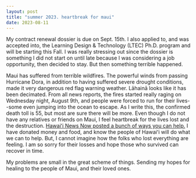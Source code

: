 ```yaml
---
layout: post
title: "summer 2023. heartbreak for maui"
date: 2023-08-11
---
```

My contract renewal dossier is due on Sept. 15th. I also applied to, and was accepted into, the Learning Design & Technology (LTEC) Ph.D. program and will be starting this Fall. I was really stressing out since the dossier is something I did not start on until late because I was considering a job opportunity, then decided to stay. But then something terrible happened.

Maui has suffered from terrible wildfires. The powerful winds from passing Hurricane Dora, in addition to having suffered severe drought conditions, made it very dangerous red flag warning weather. Lāhainā looks like it has been decimated. From all news reports, the fires started really raging on Wednesday night, August 9th, and people were forced to run for their lives--some even jumping into the ocean to escape. As I write this, the confirmed death toll is 55, but most are sure there will be more. Even though I do not have any relatives or friends on Maui, I feel heartbreak for the lives lost and the destruction. <a href="https://www.hawaiinewsnow.com/2023/08/09/want-help-those-devastated-by-maui-wildfires-heres-how/">Hawaiʻi News Now posted a bunch of ways you can help.</a> I have donated money and food, and know the people of Hawaiʻi will do what we can to help. But, I cannot imagine how the folks who lost everything are feeling. I am so sorry for their losses and hope those who survived can recover in time. 

My problems are small in the great scheme of things. Sending my hopes for healing to the people of Maui, and their loved ones. 
